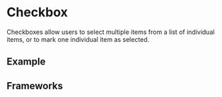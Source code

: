 <script setup>
  import Vue from './vue.md';
  import React from './react.md';
</script>

# Checkbox

Checkboxes allow users to select multiple items from a list of individual items, or to mark one individual item as selected.

<components-status react='released' vue='released' />

## Example

<theme-switcher />

<checkbox-example />

## Frameworks

<tabs-content>
  <template #react>
   <react />
  </template>
  <template #vue>
    <vue />
  </template>
  <template #elements>
  </template>
</tabs-content>